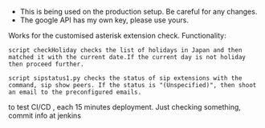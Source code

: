 
* This is being used on the production setup. Be careful for any changes.
* The google API has my own key, please use yours.

Works for the customised asterisk extension check. 
Functionality:
 
    script checkHoliday checks the list of holidays in Japan and then matched it with the current date.If the current day is not holiday then proceed further.
  
    script sipstatus1.py checks the status of sip extensions with the command, sip show peers. If the status is "(Unspecified)", then shoot an email to the preconfigured emails.
  
  
  
to test CI/CD , each 15 minutes deployment.
Just checking something, commit info at jenkins
